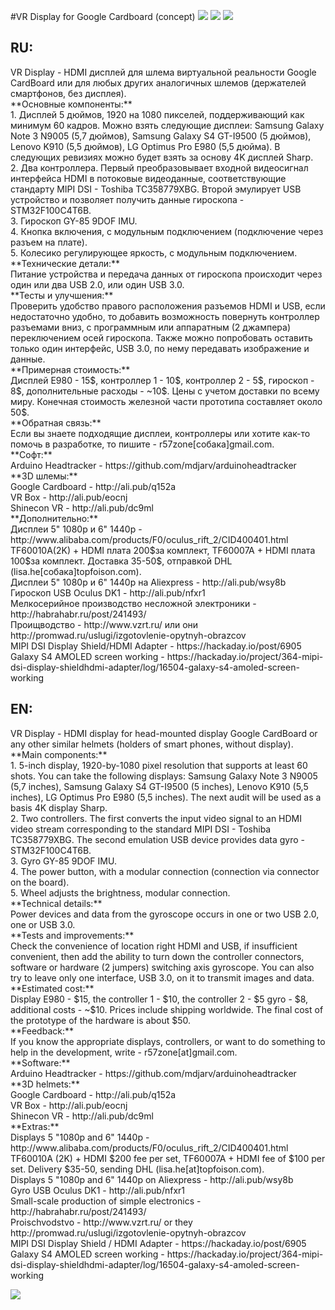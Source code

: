 #VR Display for Google Cardboard (concept)
[![](https://github.com/r57zone/VR-Display/blob/master/2.png)](https://github.com/r57zone/VR-Display/blob/master/2.png)
[![](https://github.com/r57zone/VR-Display/blob/master/1.png)](https://github.com/r57zone/VR-Display/blob/master/1.png)
[![](https://github.com/r57zone/VR-Display/blob/master/3.png)](https://github.com/r57zone/VR-Display/blob/master/3.png)
<h2>RU:</h2>
VR Display - HDMI дисплей для шлема виртуальной реальности Google CardBoard или для любых других аналогичных шлемов (держателей смартфонов, без дисплея).<br>
**Основные компоненты:**<br>
1. Дисплей 5 дюймов, 1920 на 1080 пикселей, поддерживающий как минимум 60 кадров. Можно взять следующие дисплеи: Samsung Galaxy Note 3 N9005 (5,7 дюймов), Samsung Galaxy S4 GT-I9500 (5 дюймов), Lenovo K910 (5,5 дюймов), LG Optimus Pro E980 (5,5 дюйма). В следующих ревизиях можно будет взять за основу 4K дисплей Sharp.<br> 
2. Два контроллера. Первый преобразовывает входной видеосигнал интерфейса HDMI в потоковые видеоданные, соответствующие стандарту MIPI DSI - Toshiba TC358779XBG. Второй эмулирует USB устройство и позволяет получить данные гироскопа - STM32F100C4T6B.<br> 
3. Гироскоп GY-85 9DOF IMU.<br> 
4. Кнопка включения, с модульным подключением (подключение через разъем на плате).<br> 
5. Колесико регулирующее яркость, с модульным подключением.<br> 
**Технические детали:**<br>
Питание устройства и передача данных от гироскопа происходит через один или два USB 2.0, или один USB 3.0.<br>
**Тесты и улучшения:**<br>
Проверить удобство правого расположения разъемов HDMI и USB, если недостаточно удобно, то добавить возможность повернуть контроллер разъемами вниз, 
с программным или аппаратным (2 джампера) переключением осей гироскопа. Также можно попробовать оставить только один интерфейс, USB 3.0, по нему передавать изображение и данные.<br>
**Примерная стоимость:**<br>
Дисплей E980 - 15$, контроллер 1 - 10$, контроллер 2 - 5$, гироскоп - 8$, дополнительные расходы - ~10$. Цены с учетом доставки по всему миру. 
Конечная стоимость железной части прототипа составляет около 50$.<br> 
**Обратная связь:**<br>
Если вы знаете подходящие дисплеи, контроллеры или хотите как-то помочь в разработке, то пишите - r57zone[собака]gmail.com.<br>
**Софт:**<br>
Arduino Headtracker - https://github.com/mdjarv/arduinoheadtracker<br>
**3D шлемы:**<br>
Google Cardboard - http://ali.pub/q152a<br>
VR Box - http://ali.pub/eocnj<br>
Shinecon VR - http://ali.pub/dc9ml<br>
**Дополнительно:**<br>
Дисплеи 5" 1080p и 6" 1440p - http://www.alibaba.com/products/F0/oculus_rift_2/CID400401.html<br>
TF60010A(2K) + HDMI плата 200$за комплект, TF60007A + HDMI плата 100$за комплект. Доставка 35-50$, отправкой DHL (lisa.he[собака]topfoison.com).<br>
Дисплеи 5" 1080p и 6" 1440p на Aliexpress - http://ali.pub/wsy8b<br>
Гироскоп USB Oculus DK1 - http://ali.pub/nfxr1<br>
Мелкосерийное производство несложной электроники - http://habrahabr.ru/post/241493/<br>
Проищводство - http://www.vzrt.ru/ или они http://promwad.ru/uslugi/izgotovlenie-opytnyh-obrazcov<br>
MIPI DSI Display Shield/HDMI Adapter - https://hackaday.io/post/6905<br>
Galaxy S4 AMOLED screen working - https://hackaday.io/project/364-mipi-dsi-display-shieldhdmi-adapter/log/16504-galaxy-s4-amoled-screen-working<br>


<h2>EN:</h2>
VR Display - HDMI display for head-mounted display Google CardBoard or any other similar helmets
(holders of smart phones, without display).<br>
**Main components:**<br>
1. 5-inch display, 1920-by-1080 pixel resolution that supports at least 60 shots. You can take the following displays: Samsung Galaxy Note 3 N9005 (5,7 inches), Samsung Galaxy S4 GT-I9500 (5 inches), Lenovo K910 (5,5 inches), LG Optimus Pro E980 (5,5 inches). The next audit will be used as a basis 4K display Sharp.<br>
2. Two controllers. The first converts the input video signal to an HDMI video stream corresponding to the standard MIPI DSI - Toshiba TC358779XBG. The second emulation USB device provides data gyro - STM32F100C4T6B.<br> 
3. Gyro GY-85 9DOF IMU.<br>
4. The power button, with a modular connection (connection via connector on the board).<br>
5. Wheel adjusts the brightness, modular connection.<br>
**Technical details:**<br>
Power devices and data from the gyroscope occurs in one or two USB 2.0, one or USB 3.0.<br>
**Tests and improvements:**<br>
Check the convenience of location right HDMI and USB, if insufficient convenient, then add the ability to turn down the controller connectors,
software or hardware (2 jumpers) switching axis gyroscope. You can also try to leave only one interface, USB 3.0, on it to transmit images and data.<br>
**Estimated cost:**<br>
Display E980 - $15, the controller 1 - $10, the controller 2 - $5 gyro - $8, additional costs - ~$10. Prices include shipping worldwide.
The final cost of the prototype of the hardware is about $50.<br>
**Feedback:**<br>
If you know the appropriate displays, controllers, or want to do something to help in the development, write - r57zone[at]gmail.com.<br>
**Software:**<br>
Arduino Headtracker - https://github.com/mdjarv/arduinoheadtracker<br>
**3D helmets:**<br>
Google Cardboard - http://ali.pub/q152a<br>
VR Box - http://ali.pub/eocnj<br>
Shinecon VR - http://ali.pub/dc9ml<br>
**Extras:**<br>
Displays 5 "1080p and 6" 1440p - http://www.alibaba.com/products/F0/oculus_rift_2/CID400401.html<br>
TF60010A (2K) + HDMI $200 fee per set, TF60007A + HDMI fee of $100 per set. Delivery $35-50, sending DHL (lisa.he[at]topfoison.com).<br>
Displays 5 "1080p and 6" 1440p on Aliexpress - http://ali.pub/wsy8b<br>
Gyro USB Oculus DK1 - http://ali.pub/nfxr1<br>
Small-scale production of simple electronics - http://habrahabr.ru/post/241493/<br>
Proischvodstvo - http://www.vzrt.ru/ or they http://promwad.ru/uslugi/izgotovlenie-opytnyh-obrazcov<br>
MIPI DSI Display Shield / HDMI Adapter - https://hackaday.io/post/6905<br>
Galaxy S4 AMOLED screen working - https://hackaday.io/project/364-mipi-dsi-display-shieldhdmi-adapter/log/16504-galaxy-s4-amoled-screen-working<br>

![](https://raw.githubusercontent.com/r57zone/VR-Display/master/VRDisplay.png)